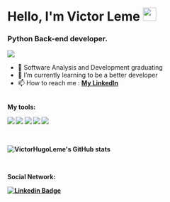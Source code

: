 # Hello, I'm Victor Leme <img src="https://raw.githubusercontent.com/MartinHeinz/MartinHeinz/master/wave.gif" width="30px">

### Python Back-end developer.

![](https://komarev.com/ghpvc/?username=victorhugoleme&color=blueviolet)

- 🔭 Software Analysis and Development graduating
- 🌱 I’m currently learning to be a better developer
- 📫 How to reach me : [**My LinkedIn**](https://www.linkedin.com/in/victor-hugoleme/?locale=en_US)
<br/>
<b>My tools: <b/>
<p>
  <img src="https://img.shields.io/badge/Python-14354C?style=for-the-badge&logo=python&logoColor=white">
  <img src="https://img.shields.io/badge/HTML5-E34F26?style=for-the-badge&logo=html5&logoColor=white">
  <img src="https://img.shields.io/badge/CSS3-1572B6?style=for-the-badge&logo=css3&logoColor=white">
  <img src="https://img.shields.io/badge/JavaScript-323330?style=for-the-badge&logo=javascript&logoColor=F7DF1E">
  <img src="https://img.shields.io/badge/SQLite-07405E?style=for-the-badge&logo=sqlite&logoColor=white">
<p/>

<br/>
  
![VictorHugoLeme's GitHub stats](https://github-readme-stats.vercel.app/api?username=VictorHugoLeme&theme=radical&show_icons=true)

<br/>

<b>Social Network: <b/>
<p>
  
  [![Linkedin Badge](https://img.shields.io/badge/-Linkedin-0077B5?style=for-the-badge&logo=Linkedin&logoColor=white)](https://www.linkedin.com/in/victor-hugoleme/?locale=en_US)
  
<p/>
